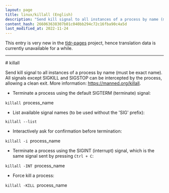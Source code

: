 ```yaml
---
layout: page
title: linux/killall (English)
description: "Send kill signal to all instances of a process by name (must be exact name)."
content_hash: 266063638307b01c040bb294c72c16fba90c4a5d
last_modified_at: 2022-11-24
---
```


This entry is very new in the [tldr-pages](https://github.com/tldr-pages/tldr) project, hence translation data is currently unavailable for a while.

<hr># killall

Send kill signal to all instances of a process by name (must be exact name).
All signals except SIGKILL and SIGSTOP can be intercepted by the process, allowing a clean exit.
More information: <https://manned.org/killall>.

- Terminate a process using the default SIGTERM (terminate) signal:

`killall `<span class="tldr-var badge badge-pill bg-dark-lm bg-white-dm text-white-lm text-dark-dm font-weight-bold">process_name</span>

- List available signal names (to be used without the 'SIG' prefix):

`killall --list`

- Interactively ask for confirmation before termination:

`killall -i `<span class="tldr-var badge badge-pill bg-dark-lm bg-white-dm text-white-lm text-dark-dm font-weight-bold">process_name</span>

- Terminate a process using the SIGINT (interrupt) signal, which is the same signal sent by pressing `Ctrl + C`:

`killall -INT `<span class="tldr-var badge badge-pill bg-dark-lm bg-white-dm text-white-lm text-dark-dm font-weight-bold">process_name</span>

- Force kill a process:

`killall -KILL `<span class="tldr-var badge badge-pill bg-dark-lm bg-white-dm text-white-lm text-dark-dm font-weight-bold">process_name</span>
